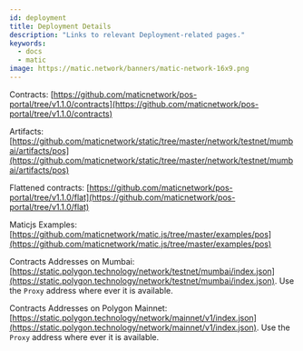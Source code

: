 ```yaml
---
id: deployment
title: Deployment Details
description: "Links to relevant Deployment-related pages."
keywords:
  - docs
  - matic
image: https://matic.network/banners/matic-network-16x9.png
---
```


Contracts: [https://github.com/maticnetwork/pos-portal/tree/v1.1.0/contracts](https://github.com/maticnetwork/pos-portal/tree/v1.1.0/contracts)

Artifacts: [https://github.com/maticnetwork/static/tree/master/network/testnet/mumbai/artifacts/pos](https://github.com/maticnetwork/static/tree/master/network/testnet/mumbai/artifacts/pos)

Flattened contracts: [https://github.com/maticnetwork/pos-portal/tree/v1.1.0/flat](https://github.com/maticnetwork/pos-portal/tree/v1.1.0/flat)

Maticjs Examples: [https://github.com/maticnetwork/matic.js/tree/master/examples/pos](https://github.com/maticnetwork/matic.js/tree/master/examples/pos)

Contracts Addresses on Mumbai: [https://static.polygon.technology/network/testnet/mumbai/index.json](https://static.polygon.technology/network/testnet/mumbai/index.json). Use the `Proxy` address where ever it is available.

Contracts Addresses on Polygon Mainnet: [https://static.polygon.technology/network/mainnet/v1/index.json](https://static.polygon.technology/network/mainnet/v1/index.json). Use the `Proxy` address where ever it is available.
